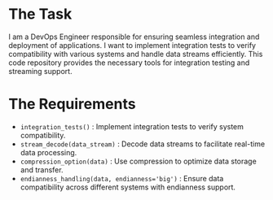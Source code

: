 # The Task

I am a DevOps Engineer responsible for ensuring seamless integration and deployment of applications. I want to implement integration tests to verify compatibility with various systems and handle data streams efficiently. This code repository provides the necessary tools for integration testing and streaming support.

# The Requirements

* `integration_tests()` : Implement integration tests to verify system compatibility.
* `stream_decode(data_stream)` : Decode data streams to facilitate real-time data processing.
* `compression_option(data)` : Use compression to optimize data storage and transfer.
* `endianness_handling(data, endianness='big')` : Ensure data compatibility across different systems with endianness support.
